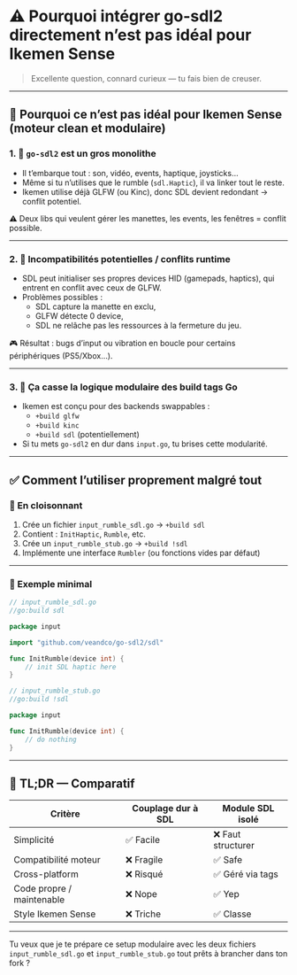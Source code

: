 
# ⚠️ Pourquoi intégrer go-sdl2 directement n’est pas idéal pour Ikemen Sense

> Excellente question, connard curieux — tu fais bien de creuser.

---

## 🔴 Pourquoi ce n’est pas idéal pour Ikemen Sense (moteur clean et modulaire)

### 1. 🧱 `go-sdl2` est un gros monolithe
- Il t’embarque tout : son, vidéo, events, haptique, joysticks…
- Même si tu n’utilises que le rumble (`sdl.Haptic`), il va linker tout le reste.
- Ikemen utilise déjà GLFW (ou Kinc), donc SDL devient redondant → conflit potentiel.

⚠️ Deux libs qui veulent gérer les manettes, les events, les fenêtres = conflit possible.

---

### 2. 🤯 Incompatibilités potentielles / conflits runtime
- SDL peut initialiser ses propres devices HID (gamepads, haptics), qui entrent en conflit avec ceux de GLFW.
- Problèmes possibles :
  - SDL capture la manette en exclu,
  - GLFW détecte 0 device,
  - SDL ne relâche pas les ressources à la fermeture du jeu.

🎮 Résultat : bugs d’input ou vibration en boucle pour certains périphériques (PS5/Xbox…).

---

### 3. 🧩 Ça casse la logique modulaire des build tags Go
- Ikemen est conçu pour des backends swappables :
  - `+build glfw`
  - `+build kinc`
  - `+build sdl` (potentiellement)
- Si tu mets `go-sdl2` en dur dans `input.go`, tu brises cette modularité.

---

## ✅ Comment l’utiliser proprement malgré tout

### 🔨 En cloisonnant

1. Crée un fichier `input_rumble_sdl.go` → `+build sdl`
2. Contient : `InitHaptic`, `Rumble`, etc.
3. Crée un `input_rumble_stub.go` → `+build !sdl`
4. Implémente une interface `Rumbler` (ou fonctions vides par défaut)

---

### 🧠 Exemple minimal

```go
// input_rumble_sdl.go
//go:build sdl

package input

import "github.com/veandco/go-sdl2/sdl"

func InitRumble(device int) {
    // init SDL haptic here
}
```

```go
// input_rumble_stub.go
//go:build !sdl

package input

func InitRumble(device int) {
    // do nothing
}
```

---

## 🧠 TL;DR — Comparatif

| Critère                    | Couplage dur à SDL | Module SDL isolé |
|----------------------------|--------------------|-------------------|
| Simplicité                 | ✅ Facile           | ❌ Faut structurer |
| Compatibilité moteur       | ❌ Fragile          | ✅ Safe            |
| Cross-platform             | ❌ Risqué           | ✅ Géré via tags   |
| Code propre / maintenable | ❌ Nope             | ✅ Yep             |
| Style Ikemen Sense         | ❌ Triche           | ✅ Classe          |

---

Tu veux que je te prépare ce setup modulaire avec les deux fichiers `input_rumble_sdl.go` et `input_rumble_stub.go` tout prêts à brancher dans ton fork ?
